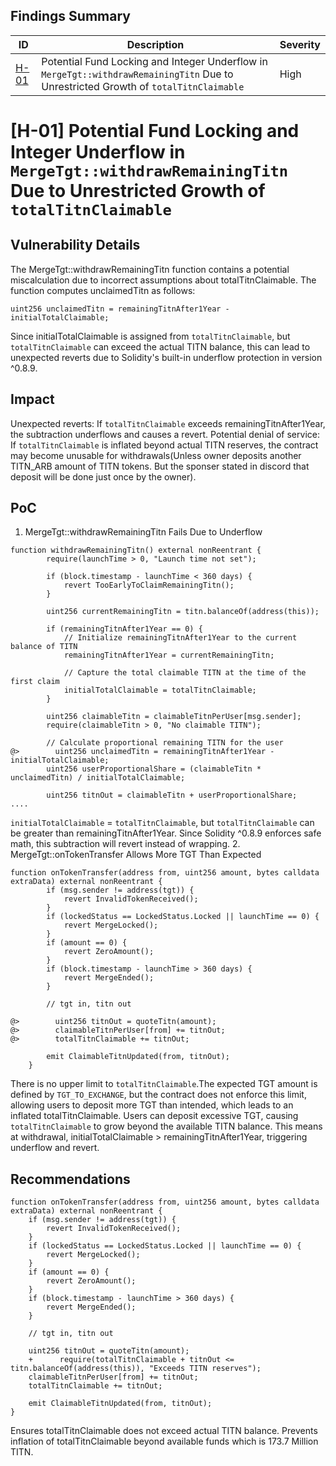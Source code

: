 ## Findings Summary

| ID                                                              | Description | Severity |
|-----------------------------------------------------------------| - |----------|
| [H-01](#[l-03-not-emitting-events-for-important-state-changes]) | Potential Fund Locking and Integer Underflow in `MergeTgt::withdrawRemainingTitn` Due to Unrestricted Growth of `totalTitnClaimable` | High     |

# [H-01] Potential Fund Locking and Integer Underflow in `MergeTgt::withdrawRemainingTitn` Due to Unrestricted Growth of `totalTitnClaimable`

## Vulnerability Details
The MergeTgt::withdrawRemainingTitn function contains a potential miscalculation due to incorrect assumptions about totalTitnClaimable. The function computes unclaimedTitn as follows:
```solidity
uint256 unclaimedTitn = remainingTitnAfter1Year - initialTotalClaimable;
```
Since initialTotalClaimable is assigned from `totalTitnClaimable`, but `totalTitnClaimable` can exceed the actual TITN balance, this can lead to unexpected reverts due to Solidity's built-in underflow protection in version ^0.8.9.

## Impact
Unexpected reverts: If `totalTitnClaimable` exceeds remainingTitnAfter1Year, the subtraction underflows and causes a revert.
Potential denial of service: If `totalTitnClaimable` is inflated beyond actual TITN reserves, the contract may become unusable for withdrawals(Unless owner deposits another TITN_ARB amount of TITN tokens. But the sponser stated in discord that deposit will be done just once by the owner).

## PoC
1. MergeTgt::withdrawRemainingTitn Fails Due to Underflow
```solidity
function withdrawRemainingTitn() external nonReentrant {
        require(launchTime > 0, "Launch time not set");

        if (block.timestamp - launchTime < 360 days) {
            revert TooEarlyToClaimRemainingTitn();
        }

        uint256 currentRemainingTitn = titn.balanceOf(address(this));

        if (remainingTitnAfter1Year == 0) {
            // Initialize remainingTitnAfter1Year to the current balance of TITN
            remainingTitnAfter1Year = currentRemainingTitn;

            // Capture the total claimable TITN at the time of the first claim
            initialTotalClaimable = totalTitnClaimable;
        }

        uint256 claimableTitn = claimableTitnPerUser[msg.sender];
        require(claimableTitn > 0, "No claimable TITN");

        // Calculate proportional remaining TITN for the user
@>        uint256 unclaimedTitn = remainingTitnAfter1Year - initialTotalClaimable;
        uint256 userProportionalShare = (claimableTitn * unclaimedTitn) / initialTotalClaimable;

        uint256 titnOut = claimableTitn + userProportionalShare;
....
```
`initialTotalClaimable` = `totalTitnClaimable`, but `totalTitnClaimable` can be greater than remainingTitnAfter1Year.
Since Solidity ^0.8.9 enforces safe math, this subtraction will revert instead of wrapping.
2. MergeTgt::onTokenTransfer Allows More TGT Than Expected
```solidity
function onTokenTransfer(address from, uint256 amount, bytes calldata extraData) external nonReentrant {
        if (msg.sender != address(tgt)) {
            revert InvalidTokenReceived();
        }
        if (lockedStatus == LockedStatus.Locked || launchTime == 0) {
            revert MergeLocked();
        }
        if (amount == 0) {
            revert ZeroAmount();
        }
        if (block.timestamp - launchTime > 360 days) {
            revert MergeEnded();
        }

        // tgt in, titn out

@>        uint256 titnOut = quoteTitn(amount);
@>        claimableTitnPerUser[from] += titnOut;
@>        totalTitnClaimable += titnOut;

        emit ClaimableTitnUpdated(from, titnOut);
    }
```
There is no upper limit to `totalTitnClaimable`.The expected TGT amount is defined by `TGT_TO_EXCHANGE`, but the contract does not enforce this limit, allowing users to deposit more TGT than intended, which leads to an inflated totalTitnClaimable.
Users can deposit excessive TGT, causing `totalTitnClaimable` to grow beyond the available TITN balance.
This means at withdrawal, initialTotalClaimable > remainingTitnAfter1Year, triggering underflow and revert.

## Recommendations
```solidity
function onTokenTransfer(address from, uint256 amount, bytes calldata extraData) external nonReentrant {
    if (msg.sender != address(tgt)) {
        revert InvalidTokenReceived();
    }
    if (lockedStatus == LockedStatus.Locked || launchTime == 0) {
        revert MergeLocked();
    }
    if (amount == 0) {
        revert ZeroAmount();
    }
    if (block.timestamp - launchTime > 360 days) {
        revert MergeEnded();
    }

    // tgt in, titn out

    uint256 titnOut = quoteTitn(amount);
    +      require(totalTitnClaimable + titnOut <= titn.balanceOf(address(this)), "Exceeds TITN reserves");
    claimableTitnPerUser[from] += titnOut;
    totalTitnClaimable += titnOut;

    emit ClaimableTitnUpdated(from, titnOut);
}
```
Ensures totalTitnClaimable does not exceed actual TITN balance.
Prevents inflation of totalTitnClaimable beyond available funds which is 173.7 Million TITN.
